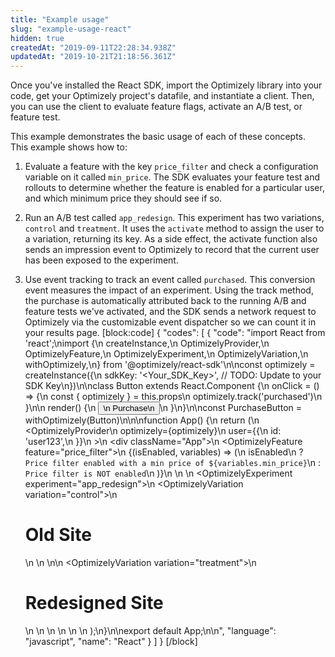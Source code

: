```yaml
---
title: "Example usage"
slug: "example-usage-react"
hidden: true
createdAt: "2019-09-11T22:28:34.938Z"
updatedAt: "2019-10-21T21:18:56.361Z"
---
```

Once you've installed the React SDK, import the Optimizely library into your code, get your Optimizely project's datafile, and instantiate a client. Then, you can use the client to evaluate feature flags, activate an A/B test, or feature test.

This example demonstrates the basic usage of each of these concepts. This example shows how to: 
1. Evaluate a feature with the key `price_filter` and check a configuration variable on it called `min_price`. The SDK evaluates your feature test and rollouts to determine whether the feature is enabled for a particular user, and which minimum price they should see if so.

2. Run an A/B test called `app_redesign`. This experiment has two variations, `control` and `treatment`. It uses the `activate` method to assign the user to a variation, returning its key. As a side effect, the activate function also sends an impression event to Optimizely to record that the current user has been exposed to the experiment. 

3. Use event tracking to track an event called `purchased`. This conversion event measures the impact of an experiment. Using the track method, the purchase is automatically attributed back to the running A/B and feature tests we've activated, and the SDK sends a network request to Optimizely via the customizable event dispatcher so we can count it in your results page.
[block:code]
{
  "codes": [
    {
      "code": "import React from 'react';\nimport {\n  createInstance,\n  OptimizelyProvider,\n  OptimizelyFeature,\n  OptimizelyExperiment,\n  OptimizelyVariation,\n  withOptimizely,\n} from '@optimizely/react-sdk'\n\nconst optimizely = createInstance({\n  sdkKey: '<Your_SDK_Key>', // TODO: Update to your SDK Key\n})\n\nclass Button extends React.Component {\n  onClick = () => {\n    const { optimizely } = this.props\n    optimizely.track('purchased')\n  }\n\n  render() {\n    <button onClick={this.onClick}>\n      Purchase\n    </button>\n  }\n}\n\nconst PurchaseButton = withOptimizely(Button)\n\n\nfunction App() {\n  return (\n    <OptimizelyProvider\n      optimizely={optimizely}\n      user={{\n        id: 'user123',\n      }}\n    >\n      <div className=\"App\">\n        <OptimizelyFeature feature=\"price_filter\">\n          {(isEnabled, variables) => (\n            isEnabled\n            ? `Price filter enabled with a min price of ${variables.min_price}`\n            : `Price filter is NOT enabled`\n          )}\n          <PurchaseButton />\n        </OptimizelyFeature>\n        <OptimizelyExperiment experiment=\"app_redesign\">\n          <OptimizelyVariation variation=\"control\">\n            <h1>Old Site</h1>\n            <PurchaseButton />\n          </OptimizelyVariation>\n\n          <OptimizelyVariation variation=\"treatment\">\n            <h1>Redesigned Site</h1>\n            <PurchaseButton />\n          </OptimizelyVariation>\n        </OptimizelyExperiment>\n      </div>\n    </OptimizelyProvider>\n  );\n}\n\nexport default App;\n\n",
      "language": "javascript",
      "name": "React"
    }
  ]
}
[/block]